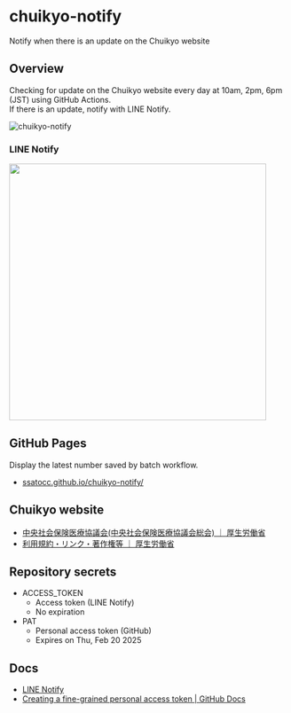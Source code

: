 # chuikyo-notify
Notify when there is an update on the Chuikyo website

## Overview

Checking for update on the Chuikyo website every day at 10am, 2pm, 6pm (JST) using GitHub Actions.<br>
If there is an update, notify with LINE Notify.

![chuikyo-notify](https://github.com/ssatocc/chuikyo-notify/assets/153752928/895f29b7-36da-4585-81d0-7d2d255934d1)

### LINE Notify

<img src="https://github.com/ssatocc/chuikyo-notify/assets/153752928/274ed308-fb86-48a0-8e05-a48e022b9eb6" width="463px">

## GitHub Pages

Display the latest number saved by batch workflow.

- [ssatocc.github.io/chuikyo-notify/](https://ssatocc.github.io/chuikyo-notify/)

## Chuikyo website

- [中央社会保険医療協議会(中央社会保険医療協議会総会) ｜ 厚生労働省](https://www.mhlw.go.jp/stf/shingi/shingi-chuo_128154.html)
- [利用規約・リンク・著作権等 ｜ 厚生労働省](https://www.mhlw.go.jp/chosakuken/index.html)

## Repository secrets

- ACCESS_TOKEN
  - Access token (LINE Notify)
  - No expiration
- PAT
  - Personal access token (GitHub)
  - Expires on Thu, Feb 20 2025

## Docs

- [LINE Notify](https://notify-bot.line.me/ja/)
- [Creating a fine-grained personal access token | GitHub Docs](https://docs.github.com/en/authentication/keeping-your-account-and-data-secure/managing-your-personal-access-tokens#creating-a-fine-grained-personal-access-token)
